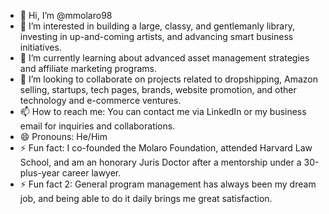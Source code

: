 - 👋 Hi, I’m @mmolaro98
- 👀 I’m interested in building a large, classy, and gentlemanly library, investing in up-and-coming artists, and advancing smart business initiatives.
- 🌱 I’m currently learning about advanced asset management strategies and affiliate marketing programs.
- 💞️ I’m looking to collaborate on projects related to dropshipping, Amazon selling, startups, tech pages, brands, website promotion, and other technology and e-commerce ventures.
- 📫 How to reach me: You can contact me via LinkedIn or my business email for inquiries and collaborations.
- 😄 Pronouns: He/Him
- ⚡ Fun fact: I co-founded the Molaro Foundation, attended Harvard Law School, and am an honorary Juris Doctor after a mentorship under a 30-plus-year career lawyer.
- ⚡ Fun fact 2: General program management has always been my dream job, and being able to do it daily brings me great satisfaction.

<!---
mmolaro98/mmolaro98 is a ✨ special ✨ repository because its `README.md` (this file) appears on your GitHub profile.
You can click the Preview link to take a look at your changes.
--->
